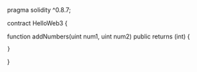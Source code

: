 pragma solidity ^0.8.7;

contract HelloWeb3 {

function addNumbers(uint num1, uint num2) public returns (int) {

    }
}
